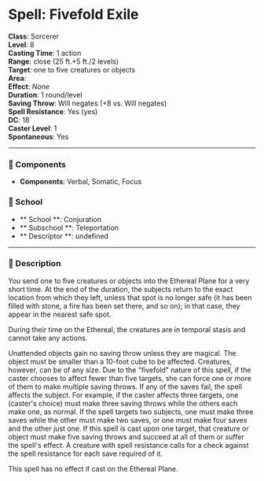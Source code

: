 
# Spell: Fivefold Exile
**Class**: Sorcerer  
**Level**: 8  
**Casting Time**: 1 action  
**Range**: close (25 ft.+5 ft./2 levels)  
**Target**: one to five creatures or objects  
**Area**:   
**Effect**: _None_  
**Duration**: 1 round/level  
**Saving Throw**: Will negates (+8 vs. Will negates)  
**Spell Resistance**: Yes (yes)  
**DC**: 18  
**Caster Level**: 1  
**Spontaneous**: Yes

---

### 🔮 Components
- **Components**: Verbal, Somatic, Focus

### 🏫 School
- ** School **: Conjuration
- ** Subschool **: Teleportation
- ** Descriptor **: undefined
---

### 📜 Description
You send one to five creatures or objects into the Ethereal Plane for a very short time. At the end of the duration, the subjects return to the exact location from which they left, unless that spot is no longer safe (it has been filled with stone, a fire has been set there, and so on); in that case, they appear in the nearest safe spot. 

During their time on the Ethereal, the creatures are in temporal stasis and cannot take any actions. 

Unattended objects gain no saving throw unless they are magical. The object must be smaller than a 10-foot cube to be affected. Creatures, however, can be of any size. Due to the "fivefold" nature of this spell, if the caster chooses to affect fewer than five targets, she can force one or more of them to make multiple saving throws. If any of the saves fail, the spell affects the subject. For example, if the caster affects three targets, one (caster's choice) must make three saving throws while the others each make one, as normal. If the spell targets two subjects, one must make three saves while the other must make two saves, or one must make four saves and the other just one. If this spell is cast upon one target, that creature or object must make five saving throws and succeed at all of them or suffer the spell's effect. A creature with spell resistance calls for a check against the spell resistance for each save required of it. 

This spell has no effect if cast on the Ethereal Plane.
